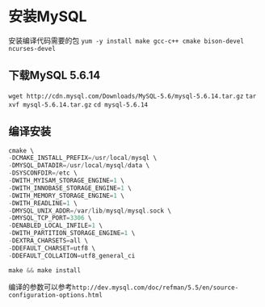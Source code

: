 # 安装MySQL

安装编译代码需要的包
`yum -y install make gcc-c++ cmake bison-devel  ncurses-devel`

## 下载MySQL 5.6.14

`wget http://cdn.mysql.com/Downloads/MySQL-5.6/mysql-5.6.14.tar.gz`
`tar xvf mysql-5.6.14.tar.gz`
`cd mysql-5.6.14`

## 编译安装

```c
cmake \
-DCMAKE_INSTALL_PREFIX=/usr/local/mysql \
-DMYSQL_DATADIR=/usr/local/mysql/data \
-DSYSCONFDIR=/etc \
-DWITH_MYISAM_STORAGE_ENGINE=1 \
-DWITH_INNOBASE_STORAGE_ENGINE=1 \
-DWITH_MEMORY_STORAGE_ENGINE=1 \
-DWITH_READLINE=1 \
-DMYSQL_UNIX_ADDR=/var/lib/mysql/mysql.sock \
-DMYSQL_TCP_PORT=3306 \
-DENABLED_LOCAL_INFILE=1 \
-DWITH_PARTITION_STORAGE_ENGINE=1 \
-DEXTRA_CHARSETS=all \
-DDEFAULT_CHARSET=utf8 \
-DDEFAULT_COLLATION=utf8_general_ci

make && make install
```

编译的参数可以参考`http://dev.mysql.com/doc/refman/5.5/en/source-configuration-options.html`

